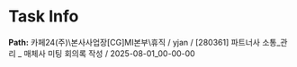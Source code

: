 # Task Info

**Path:** 카페24(주)\본사사업장\[CG]MI본부\휴직 / yjan / [280361] 파트너사 소통_관리 _ 매체사 미팅 회의록 작성 / 2025-08-01_00-00-00

